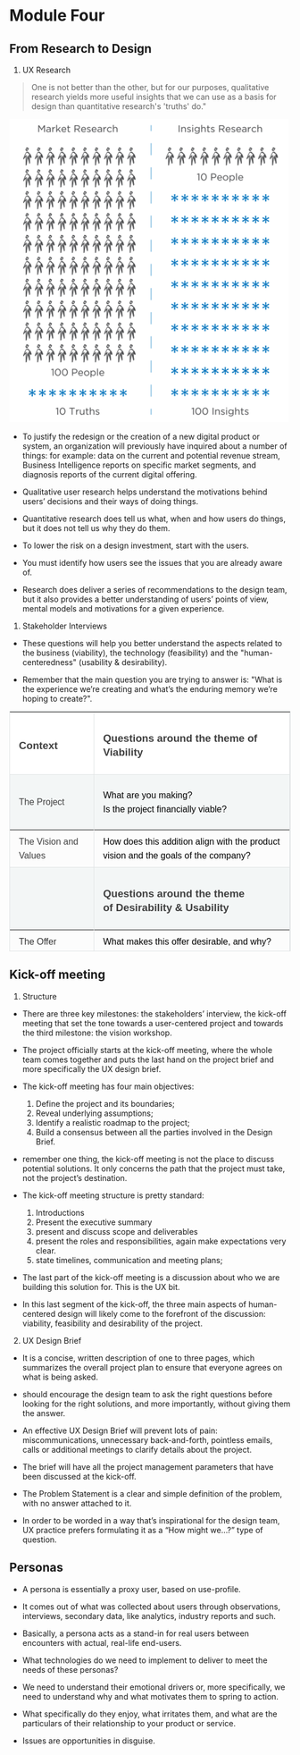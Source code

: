 # Module Four

## From Research to Design

1. UX Research

> One is not better than the other, but for our purposes, qualitative research yields more useful insights that we can use as a basis for design than quantitative research's 'truths' do."

![Insight map](assets/insights.png)

- To justify the redesign or the creation of a new digital product or system,
  an organization will previously have inquired about a number of things:
  for example: data on the current and potential revenue stream,
  Business Intelligence reports on specific market segments,
  and diagnosis reports of the current digital offering.

- Qualitative user research helps understand the motivations
  behind users’ decisions and their ways of doing things.

- Quantitative research does tell us
  what, when and how users do things,
  but it does not tell us why they do them.

- To lower the risk on a design investment,
  start with the users.

- You must identify
  how users see the issues that you are already aware of.

- Research does deliver a series of recommendations
  to the design team,
  but it also provides a better understanding
  of users’ points of view,
  mental models and motivations for a given experience.

1. Stakeholder Interviews

- These questions will help you better understand the aspects related to the business (viability), the technology (feasibility) and the "human-centeredness" (usability & desirability).

- Remember that the main question you are trying to answer is: "What is the experience we’re creating and what’s the enduring memory we’re hoping to create?".

<table class="colwidths-given docutils" style="width: 100%; border-spacing: 0px; margin-bottom: 24px; empty-cells: show; border: 1px solid #e1e4e5; color: #404040; font-family: Lato, proxima-nova, 'Helvetica Neue', Arial, sans-serif; background-color: #fcfcfc;" height="430" border="1"><colgroup style="box-sizing: border-box;"><col style="box-sizing: border-box;" width="30%"><col style="box-sizing: border-box;" width="70%"></colgroup>
<tbody style="box-sizing: border-box;" valign="top">
<tr class="row-odd" style="box-sizing: border-box;">
<td style="box-sizing: border-box; vertical-align: middle; line-height: 24px; margin-top: 0px; margin-bottom: 12px; font-size: 16px; padding: 8px 16px; background-color: #ffffff; border-bottom-color: #e1e4e5; border-left-width: 0px; border-left-color: #e1e4e5;">
<h3><span style="font-family: arial, helvetica, sans-serif;">Context</span></h3>
</td>
<td style="box-sizing: border-box; vertical-align: middle; line-height: 24px; margin-top: 0px; margin-bottom: 12px; font-size: 16px; padding: 8px 16px; background-color: #ffffff; border-bottom-color: #e1e4e5; border-left-color: #e1e4e5;">
<h3><span style="font-family: arial, helvetica, sans-serif;">Questions around the theme of <strong>Viability<br></strong></span></h3>
</td>
</tr>
<tr class="row-even" style="box-sizing: border-box;">
<td style="box-sizing: border-box; vertical-align: middle; line-height: 24px; margin-top: 0px; margin-bottom: 12px; font-size: 16px; padding: 8px 16px; background-color: #f3f6f6; border-bottom-width: 0px; border-bottom-color: #e1e4e5; border-left-width: 0px; border-left-color: #e1e4e5;"><span style="font-family: arial, helvetica, sans-serif;">The Project</span></td>
<td style="box-sizing: border-box; vertical-align: middle; line-height: 24px; margin-top: 0px; margin-bottom: 12px; font-size: 16px; padding: 8px 16px; background-color: #f3f6f6; border-bottom-width: 0px; border-bottom-color: #e1e4e5; border-left-width: 0px; border-left-color: #e1e4e5;">
<p><span style="font-family: arial, helvetica, sans-serif; color: #000000;">What are you making?</span><br><span style="font-family: arial, helvetica, sans-serif; color: #000000;">Is the project financially viable?</span></p>
</td>
</tr>
<tr class="row-odd" style="box-sizing: border-box;">
<td style="box-sizing: border-box; vertical-align: middle; line-height: 24px; margin-top: 0px; margin-bottom: 12px; font-size: 16px; padding: 8px 16px; background-color: transparent; border-bottom-color: #e1e4e5; border-left-width: 0px; border-left-color: #e1e4e5;"><span style="font-family: arial, helvetica, sans-serif;">The Vision and Values</span></td>
<td style="box-sizing: border-box; vertical-align: middle; line-height: 24px; margin-top: 0px; margin-bottom: 12px; font-size: 16px; padding: 8px 16px; background-color: transparent; border-bottom-color: #e1e4e5; border-left-color: #e1e4e5;"><span style="font-size: 16px; font-family: arial, helvetica, sans-serif; color: #000000;">How does this addition align with the product vision and the goals of the company?</span></td>
</tr>
<tr class="row-even" style="box-sizing: border-box;">
<td style="box-sizing: border-box; vertical-align: middle; line-height: 24px; margin-top: 0px; margin-bottom: 12px; font-size: 16px; padding: 8px 16px; background-color: #f3f6f6; border-bottom-width: 0px; border-bottom-color: #e1e4e5; border-left-width: 0px; border-left-color: #e1e4e5;"></td>
<td style="box-sizing: border-box; vertical-align: middle; line-height: 24px; margin-top: 0px; margin-bottom: 12px; font-size: 16px; padding: 8px 16px; background-color: #f3f6f6; border-bottom-width: 0px; border-bottom-color: #e1e4e5; border-left-color: #e1e4e5;">
<h3><span style="font-family: arial, helvetica, sans-serif;">Questions around the theme of&nbsp;<strong>Desirability &amp; Usability<br></strong></span></h3>
</td>
</tr>
<tr class="row-odd" style="box-sizing: border-box;">
<td style="box-sizing: border-box; vertical-align: middle; line-height: 24px; margin-top: 0px; margin-bottom: 12px; font-size: 16px; padding: 8px 16px; background-color: transparent; border-bottom-color: #e1e4e5; border-left-width: 0px; border-left-color: #e1e4e5;"><span style="color: #333333; font-family: arial, helvetica, sans-serif;">The Offer</span></td>
<td style="box-sizing: border-box; vertical-align: middle; line-height: 24px; margin-top: 0px; margin-bottom: 12px; font-size: 16px; padding: 8px 16px; background-color: transparent; border-bottom-color: #e1e4e5; border-left-color: #e1e4e5;"><span style="font-family: arial, helvetica, sans-serif; color: #000000;">What makes this offer desirable, and why?</span></td>
</tr>
<tr class="row-odd" style="box-sizing: border-box;">
<td style="box-sizing: border-box; vertical-align: middle; line-height: 24px; margin-top: 0px; margin-bottom: 12px; font-size: 16px; padding: 8px 16px; background-color: #f3f6f6; border-bottom-color: #e1e4e5; border-left-width: 0px; border-left-color: #e1e4e5;"><span style="font-family: arial, helvetica, sans-serif;">The Audience</span></td>
<td style="box-sizing: border-box; vertical-align: middle; line-height: 24px; margin-top: 0px; margin-bottom: 12px; font-size: 16px; padding: 8px 16px; background-color: #f3f6f6; border-bottom-color: #e1e4e5; border-left-color: #e1e4e5;"><span style="font-family: arial, helvetica, sans-serif; color: #000000;"><span face="arial, helvetica, sans-serif"><span style="font-size: 16px;">For whom is it desirable?<br></span></span>Why would they care?</span><br><span style="font-family: arial, helvetica, sans-serif; color: #000000;">What impact will this feature have on consumer excitement or satisfaction with the product itself?</span><br><span style="font-family: arial, helvetica, sans-serif; color: #000000;">Is it possible to validate the desire?</span></td>
</tr>
<tr class="row-odd" style="box-sizing: border-box;">
<td style="box-sizing: border-box; vertical-align: middle; line-height: 24px; margin-top: 0px; margin-bottom: 12px; font-size: 16px; padding: 8px 16px; background-color: transparent; border-bottom-color: #e1e4e5; border-left-width: 0px; border-left-color: #e1e4e5;"><span style="color: #333333; font-family: arial, helvetica, sans-serif;"><span color="#333333" face="arial, helvetica, sans-serif" style="color: #333333;"><span style="font-size: 16px;">The Experience and the Memories</span></span><br></span></td>
<td style="box-sizing: border-box; vertical-align: middle; line-height: 24px; margin-top: 0px; margin-bottom: 12px; font-size: 16px; padding: 8px 16px; background-color: transparent; border-bottom-color: #e1e4e5; border-left-color: #e1e4e5;"><span style="font-size: 16px; font-family: arial, helvetica, sans-serif; color: #000000;">What experience&nbsp;are we creating?&nbsp;<br>What&nbsp;profound memory do we hope to create?</span></td>
</tr>
<tr class="row-odd" style="box-sizing: border-box;">
<td style="box-sizing: border-box; vertical-align: middle; line-height: 24px; margin-top: 0px; margin-bottom: 12px; font-size: 16px; padding: 8px 16px; background-color: #f3f6f6; border-bottom-color: #e1e4e5; border-left-width: 0px; border-left-color: #e1e4e5;"></td>
<td style="box-sizing: border-box; vertical-align: middle; line-height: 24px; margin-top: 0px; margin-bottom: 12px; font-size: 16px; padding: 8px 16px; background-color: #f3f6f6; border-bottom-color: #e1e4e5; border-left-color: #e1e4e5;">
<h3><span style="font-family: arial, helvetica, sans-serif;">Questions around the theme of <strong>Feasibility</strong></span></h3>
</td>
</tr>
<tr class="row-odd" style="box-sizing: border-box;">
<td style="box-sizing: border-box; vertical-align: middle; line-height: 24px; margin-top: 0px; margin-bottom: 12px; font-size: 16px; padding: 8px 16px; background-color: transparent; border-bottom-color: #e1e4e5; border-left-width: 0px; border-left-color: #e1e4e5;"><span style="font-family: arial, helvetica, sans-serif;">Timing</span></td>
<td style="box-sizing: border-box; vertical-align: middle; line-height: 24px; margin-top: 0px; margin-bottom: 12px; font-size: 16px; padding: 8px 16px; background-color: transparent; border-bottom-color: #e1e4e5; border-left-color: #e1e4e5;"><span style="font-family: arial, helvetica, sans-serif; color: #000000;">How much time do we have to design and create this product?</span><br><span style="font-family: arial, helvetica, sans-serif; color: #000000;">Who else must be included in this cycle?</span></td>
</tr>
<tr class="row-odd" style="box-sizing: border-box;">
<td style="box-sizing: border-box; vertical-align: middle; line-height: 24px; margin-top: 0px; margin-bottom: 12px; font-size: 16px; padding: 8px 16px; background-color: #f3f6f6; border-bottom-color: #e1e4e5; border-left-width: 0px; border-left-color: #e1e4e5;"><span style="font-family: arial, helvetica, sans-serif;">Impact on Others</span></td>
<td style="box-sizing: border-box; vertical-align: middle; line-height: 24px; margin-top: 0px; margin-bottom: 12px; font-size: 16px; padding: 8px 16px; background-color: #f3f6f6; border-bottom-color: #e1e4e5; border-left-color: #e1e4e5;"><span style="font-family: arial, helvetica, sans-serif; color: #000000;">Who, within the organization, will be impacted by this new product design?</span></td>
</tr>
</tbody>
</table>

## Kick-off meeting

1. Structure

- There are three key milestones:
  the stakeholders’ interview, the kick-off meeting
  that set the tone towards a user-centered project
  and towards the third milestone: the vision workshop.

- The project officially starts at the kick-off meeting,
  where the whole team comes together and puts the last hand on the project brief
  and more specifically the UX design brief.

- The kick-off meeting has four main objectives:

  1. Define the project and its boundaries;
  2. Reveal underlying assumptions;
  3. Identify a realistic roadmap to the project;
  4. Build a consensus between all the parties involved in the Design Brief.

- remember one thing,
  the kick-off meeting is not the place to discuss potential solutions.
  It only concerns the path that the project must take, not the project’s destination.

- The kick-off meeting structure is pretty standard:

  1. Introductions
  2. Present the executive summary
  3. present and discuss scope and deliverables
  4. present the roles and responsibilities,
     again make expectations very clear.
  5. state timelines, communication and meeting plans;

- The last part of the kick-off meeting is a discussion about
  who we are building this solution for. This is the UX bit.

- In this last segment of the kick-off,
  the three main aspects of human-centered design
  will likely come to the forefront of the discussion:
  viability, feasibility and desirability of the project.

2. UX Design Brief

- It is a concise, written description
  of one to three pages, which summarizes the overall project plan to ensure
  that everyone agrees on what is being asked.

- should encourage the design team to ask the right questions
  before looking for the right solutions,
  and more importantly, without giving them the answer.

- An effective UX Design Brief will prevent lots of pain:
  miscommunications, unnecessary back-and-forth, pointless emails,
  calls or additional meetings to clarify details about the project.

- The brief will have all the project management parameters
  that have been discussed at the kick-off.

- The Problem Statement is a clear and simple definition of the problem,
  with no answer attached to it.

- In order to be worded in a way that’s inspirational for the design team,
  UX practice prefers formulating it as a “How might we...?” type of question.

## Personas

- A persona is essentially a proxy user, based on use-profile.

- It comes out of what was collected about users through observations,
  interviews, secondary data, like analytics, industry reports and such.

- Basically, a persona acts as a stand-in for real users
  between encounters with actual, real-life end-users.

- What technologies do we need to implement
  to deliver to meet the needs of these personas?

- We need to understand their emotional drivers or, more specifically,
  we need to understand why and what motivates them to spring to action.

- What specifically do they enjoy, what irritates them,
  and what are the particulars of their relationship to your product or service.

- Issues are opportunities in disguise.
